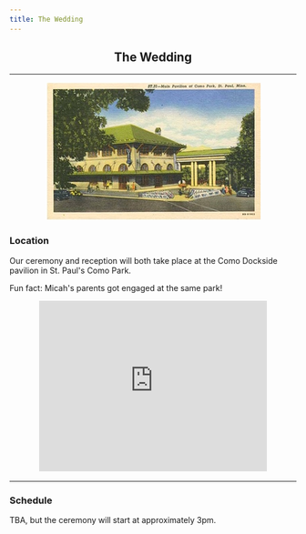 ```yaml
---
title: The Wedding
---
```


<h2 align="center"> The Wedding </h2>

----
<p align="center">

<img src="img/ComoPavilion1909.JPG">
</p>

### Location

Our ceremony and reception will both take place at the Como Dockside pavilion in St. Paul's Como Park. 

Fun fact: Micah's parents got engaged at the same park!

<p align="center">
<iframe src="https://www.google.com/maps/embed?pb=!1m14!1m8!1m3!1d2822.11131912174!2d-93.1441629!3d44.9820497!3m2!1i1024!2i768!4f13.1!3m3!1m2!1s0x52b32b1dac9bab27%3A0xb4264e0af6d64510!2sComo+Dockside!5e0!3m2!1sen!2sus!4v1486357064178" width="400" height="300" frameborder="0" style="border:0" allowfullscreen></iframe>
<!-- [Map](https://www.google.com/maps/place/Como+Dockside/@44.9820497,-93.1441629,17z/data=!4m5!3m4!1s0x52b32b1dac9bab27:0xb4264e0af6d64510!8m2!3d44.9822356!4d-93.1431115) -->
</p>

-----


### Schedule

TBA, but the ceremony will start at approximately 3pm.


<!-- 
----

Get in touch with one of us anytime if you have questions about the event!
 
 -----
 
 ### Attire
 Festive and relaxed. We just want to see your faces!
 
 
 -->
 